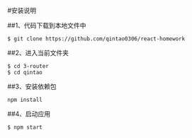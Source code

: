 
#安装说明

##1、代码下载到本地文件中
```
$ git clone https://github.com/qintao0306/react-homework
```
##2、进入当前文件夹
```
$ cd 3-router
$ cd qintao
```

##3、安装依赖包
```
npm install
```
##4、启动应用
```
$ npm start
```